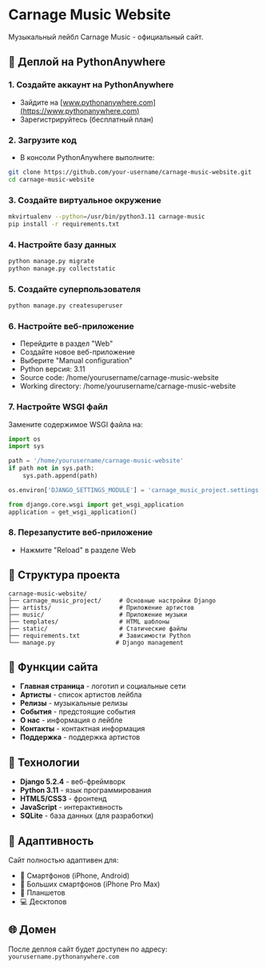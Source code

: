 # Carnage Music Website

Музыкальный лейбл Carnage Music - официальный сайт.

## 🚀 Деплой на PythonAnywhere

### 1. Создайте аккаунт на PythonAnywhere
- Зайдите на [www.pythonanywhere.com](https://www.pythonanywhere.com)
- Зарегистрируйтесь (бесплатный план)

### 2. Загрузите код
- В консоли PythonAnywhere выполните:
```bash
git clone https://github.com/your-username/carnage-music-website.git
cd carnage-music-website
```

### 3. Создайте виртуальное окружение
```bash
mkvirtualenv --python=/usr/bin/python3.11 carnage-music
pip install -r requirements.txt
```

### 4. Настройте базу данных
```bash
python manage.py migrate
python manage.py collectstatic
```

### 5. Создайте суперпользователя
```bash
python manage.py createsuperuser
```

### 6. Настройте веб-приложение
- Перейдите в раздел "Web"
- Создайте новое веб-приложение
- Выберите "Manual configuration"
- Python версия: 3.11
- Source code: /home/yourusername/carnage-music-website
- Working directory: /home/yourusername/carnage-music-website

### 7. Настройте WSGI файл
Замените содержимое WSGI файла на:
```python
import os
import sys

path = '/home/yourusername/carnage-music-website'
if path not in sys.path:
    sys.path.append(path)

os.environ['DJANGO_SETTINGS_MODULE'] = 'carnage_music_project.settings'

from django.core.wsgi import get_wsgi_application
application = get_wsgi_application()
```

### 8. Перезапустите веб-приложение
- Нажмите "Reload" в разделе Web

## 📁 Структура проекта

```
carnage-music-website/
├── carnage_music_project/     # Основные настройки Django
├── artists/                   # Приложение артистов
├── music/                     # Приложение музыки
├── templates/                 # HTML шаблоны
├── static/                    # Статические файлы
├── requirements.txt           # Зависимости Python
└── manage.py                 # Django management
```

## 🎵 Функции сайта

- **Главная страница** - логотип и социальные сети
- **Артисты** - список артистов лейбла
- **Релизы** - музыкальные релизы
- **События** - предстоящие события
- **О нас** - информация о лейбле
- **Контакты** - контактная информация
- **Поддержка** - поддержка артистов

## 🔧 Технологии

- **Django 5.2.4** - веб-фреймворк
- **Python 3.11** - язык программирования
- **HTML5/CSS3** - фронтенд
- **JavaScript** - интерактивность
- **SQLite** - база данных (для разработки)

## 📱 Адаптивность

Сайт полностью адаптивен для:
- 📱 Смартфонов (iPhone, Android)
- 📱 Больших смартфонов (iPhone Pro Max)
- 📱 Планшетов
- 💻 Десктопов

## 🌐 Домен

После деплоя сайт будет доступен по адресу:
`yourusername.pythonanywhere.com` 